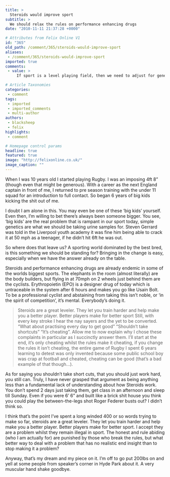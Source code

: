 ```yaml
---
title: >
  Steroids would improve sport
subtitle: >
  We should relax the rules on performance enhancing drugs
date: "2010-11-11 21:37:28 +0000"

# Attributes from Felix Online V1
id: "365"
old_path: /comment/365/steroids-would-improve-sport
aliases:
 - /comment/365/steroids-would-improve-sport
imported: true
comments:
 - value: >
     If sport is a level playing field, then we need to adjust for genetics as pointed out above. After all, sport has no function other than fun and fitness: it's all games. We don't need to cycle fast or lift heavier things than the next guy. We don't need to and shouldn't sexually select our mates by how many tries they can score. So holding it up as something that should be preserved in it's absolute fairness and free competition is ridiculous. In the world of rowing, for instance, there are no senior mens octuple races at major events: they go dangerously fast. This realm of competitive rowing now in no way reflects a real world problem we should or could be practising for.,And to arbitrarily claim that a drugged sportsman is now completely violating the spirit of sport when sport is often taking place under such nuanced conditions is fatuous: why could we not have different leagues of sport for people using drugs? An olympics of biochemistry. Amputees with manmade limbs are already beating nature in some are

# Article Taxonomies
categories:
 - comment
tags:
 - imported
 - imported_comments
 - multi-author
authors:
 - blacksheep
 - felix
highlights:
 - comment

# Homepage control params
headline: true
featured: true
image: "http://felixonline.co.uk/"
image_caption: ""
---
```


When I was 10 years old I started playing Rugby. I was an imposing 4ft 8” (though even that might be generous). With a career as the next England captain in front of me, I returned to pre season training with the under 11 squad for an introduction to full contact. So began 6 years of big kids kicking the shit out of me.

I doubt I am alone in this. You may even be one of these ‘big kids’ yourself. Even then, I’m willing to bet there’s always been someone bigger. You see, ‘big kids’ are the real problem that is rampant in our sport today, simple genetics are what we should be taking urine samples for. Steven Gerrard was told in the Liverpool youth academy it was fine him being able to crack it at 50 mph as a teenager, if he didn’t hit 6ft he was out.

So where does that leave us? A sporting world dominated by the best bred, is this something we should be standing for? Bringing in the change is easy, especially when we have the answer already on the table.

Steroids and performance enhancing drugs are already endemic in some of the worlds biggest sports. The elephants in the room (almost literally) are the body builders, but flying in at 70mph on 2 wheels just behind them are the cyclists. Erythropoietin (EPO) is a designer drug of today which is untraceable in the system after 6 hours and makes you go like Usain Bolt. To be a professional cyclist and abstaining from taking this isn’t noble, or ‘in the spirit of competition’, it’s mental. Everybody’s doing it.
> Steroids are a great leveler. They let you train harder and help make you a better player. Better players make for better sport
Still, with every key stroke I hear the nay sayers and the yet to be converted. “What about practising every day to get good” “Shouldn’t take shortcuts” “It’s cheating”. Allow me to now explain why I chose these complaints in particular as I succinctly answer them. I’ll start at the end, it’s only cheating whilst the rules make it cheating, if you change the rules it isn’t cheating, the entire game of Rugby I spent 6 years learning to detest was only invented because some public school boy was crap at football and cheated, cheating can be good (that’s a bad example of that though...).

As for saying you shouldn’t take short cuts, that you should just work hard, you still can. Truly, I have never grasped that argument as being anything less than a fundamental lack of understanding about how Steroids work. You don’t spend 2 days just taking them, get class in an afternoon and sleep till Sunday. Even if you were 6’ 6” and built like a brick shit house you think you could play the between-the-legs shot Roger Federer busts out? I didn’t think so.

I think that’s the point I’ve spent a long winded 400 or so words trying to make so far, steroids are a great leveler. They let you train harder and help make you a better player. Better players make for better sport. I accept they are a problem whilst they remain illegal in sport. The honest and rule abiding (who I am actually for) are punished by those who break the rules, but what better way to deal with a problem that has no realistic end insight than to stop making it a problem?

Anyway, that’s my dream and my piece on it. I’m off to go put 200lbs on and yell at some people from speaker’s corner in Hyde Park about it. A very muscular hand shake goodbye.
